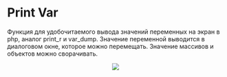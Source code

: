Print Var
=========

Функция для удобочитаемого вывода значений переменных на экран в php, аналог print_r и var_dump.
Значение переменной выводится в диалоговом окне, которое можно перемещать.
Значение массивов и объектов можно сворачивать.

<p align="center">
  <img src="https://github.com/xescoder/print_var/blob/master/example.jpg?raw=true">
</p>
